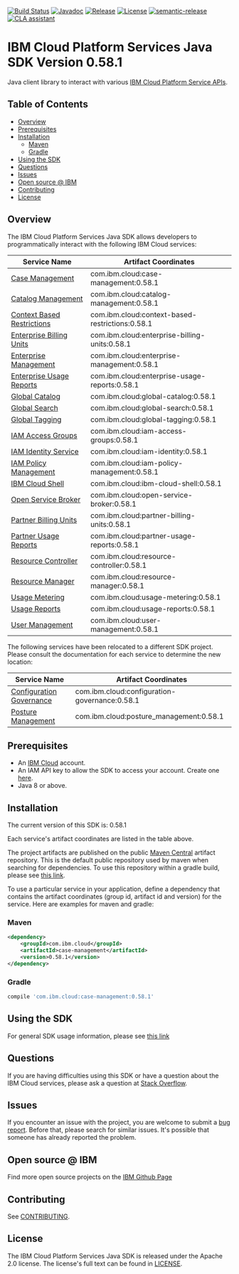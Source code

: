 [![Build Status](https://app.travis-ci.com/IBM/platform-services-java-sdk.svg?branch=main)](https://app.travis-ci.com/IBM/platform-services-java-sdk)
[![Javadoc](https://img.shields.io/static/v1?label=javadoc&message=latest&color=blue)](https://ibm.github.io/platform-services-java-sdk/docs/latest)
[![Release](https://img.shields.io/github/v/release/IBM/platform-services-java-sdk)](https://github.com/IBM/platform-services-java-sdk/releases/latest)
[![License](https://img.shields.io/badge/License-Apache%202.0-blue.svg)](https://opensource.org/licenses/Apache-2.0)
[![semantic-release](https://img.shields.io/badge/%20%20%F0%9F%93%A6%F0%9F%9A%80-semantic--release-e10079.svg)](https://github.com/semantic-release/semantic-release)
[![CLA assistant](https://cla-assistant.io/readme/badge/IBM/platform-services-java-sdk)](https://cla-assistant.io/IBM/platform-services-java-sdk)



# IBM Cloud Platform Services Java SDK Version 0.58.1

Java client library to interact with various 
[IBM Cloud Platform Service APIs](https://cloud.ibm.com/docs?tab=api-docs&category=platform_services).

## Table of Contents

<!--
  The TOC below is generated using the `markdown-toc` node package.

      https://github.com/jonschlinkert/markdown-toc

  You should regenerate the TOC after making changes to this file.

      npx markdown-toc --maxdepth 4 -i README.md
  -->

<!-- toc -->

- [Overview](#overview)
- [Prerequisites](#prerequisites)
- [Installation](#installation)
  * [Maven](#maven)
  * [Gradle](#gradle)
- [Using the SDK](#using-the-sdk)
- [Questions](#questions)
- [Issues](#issues)
- [Open source @ IBM](#open-source--ibm)
- [Contributing](#contributing)
- [License](#license)

<!-- tocstop -->

## Overview

The IBM Cloud Platform Services Java SDK allows developers to programmatically interact with the following IBM Cloud services:

Service Name | Artifact Coordinates
--- | --- 
[Case Management](https://cloud.ibm.com/apidocs/case-management?code=java) | com.ibm.cloud:case-management:0.58.1
[Catalog Management](https://cloud.ibm.com/apidocs/resource-catalog/private-catalog?code=java) | com.ibm.cloud:catalog-management:0.58.1
[Context Based Restrictions](https://cloud.ibm.com/apidocs/context-based-restrictions?code=java) | com.ibm.cloud:context-based-restrictions:0.58.1
[Enterprise Billing Units](https://cloud.ibm.com/apidocs/enterprise-apis/billing-unit?code=java) | com.ibm.cloud:enterprise-billing-units:0.58.1
[Enterprise Management](https://cloud.ibm.com/apidocs/enterprise-apis/enterprise?code=java) | com.ibm.cloud:enterprise-management:0.58.1
[Enterprise Usage Reports](https://cloud.ibm.com/apidocs/enterprise-apis/resource-usage-reports?code=java) | com.ibm.cloud:enterprise-usage-reports:0.58.1
[Global Catalog](https://cloud.ibm.com/apidocs/resource-catalog/global-catalog?code=java) | com.ibm.cloud:global-catalog:0.58.1
[Global Search](https://cloud.ibm.com/apidocs/search?code=java) | com.ibm.cloud:global-search:0.58.1
[Global Tagging](https://cloud.ibm.com/apidocs/tagging?code=java) | com.ibm.cloud:global-tagging:0.58.1
[IAM Access Groups](https://cloud.ibm.com/apidocs/iam-access-groups?code=java) | com.ibm.cloud:iam-access-groups:0.58.1
[IAM Identity Service](https://cloud.ibm.com/apidocs/iam-identity-token-api?code=java) | com.ibm.cloud:iam-identity:0.58.1
[IAM Policy Management](https://cloud.ibm.com/apidocs/iam-policy-management?code=java) | com.ibm.cloud:iam-policy-management:0.58.1
[IBM Cloud Shell](https://cloud.ibm.com/apidocs/cloudshell?code=java) | com.ibm.cloud:ibm-cloud-shell:0.58.1
[Open Service Broker](https://cloud.ibm.com/apidocs/resource-controller/ibm-cloud-osb-api?code=java) | com.ibm.cloud:open-service-broker:0.58.1
[Partner Billing Units](https://cloud.ibm.com/apidocs/partner-apis/billing-unit?code=java) | com.ibm.cloud:partner-billing-units:0.58.1
[Partner Usage Reports](https://cloud.ibm.com/apidocs/partner-apis/resource-usage-reports?code=java) | com.ibm.cloud:partner-usage-reports:0.58.1
[Resource Controller](https://cloud.ibm.com/apidocs/resource-controller/resource-controller?code=java) | com.ibm.cloud:resource-controller:0.58.1
[Resource Manager](https://cloud.ibm.com/apidocs/resource-controller/resource-manager?code=java) | com.ibm.cloud:resource-manager:0.58.1
[Usage Metering](https://cloud.ibm.com/apidocs/usage-metering?code=java) | com.ibm.cloud:usage-metering:0.58.1
[Usage Reports](https://cloud.ibm.com/apidocs/metering-reporting?code=java) | com.ibm.cloud:usage-reports:0.58.1
[User Management](https://cloud.ibm.com/apidocs/user-management?code=java) | com.ibm.cloud:user-management:0.58.1

The following services have been relocated to a different SDK project.
Please consult the documentation for each service to determine the new location:

Service Name | Artifact Coordinates
--- | --- 
[Configuration Governance](https://cloud.ibm.com/apidocs/security-compliance/config?code=java) | com.ibm.cloud:configuration-governance:0.58.1
[Posture Management](https://cloud.ibm.com/apidocs/security-compliance/posture?code=java) | com.ibm.cloud:posture_management:0.58.1

## Prerequisites

[ibm-cloud-onboarding]: https://cloud.ibm.com/registration

* An [IBM Cloud][ibm-cloud-onboarding] account.
* An IAM API key to allow the SDK to access your account. Create one [here](https://cloud.ibm.com/iam/apikeys).
* Java 8 or above.

## Installation
The current version of this SDK is: 0.58.1

Each service's artifact coordinates are listed in the table above.

The project artifacts are published on the public [Maven Central](https://repo1.maven.org/maven2/)
artifact repository.  This is the default public repository used by maven when searching for dependencies.
To use this repository within a gradle build, please see
[this link](https://docs.gradle.org/current/userguide/declaring_repositories.html).

To use a particular service in your application, define a dependency that contains the
artifact coordinates (group id, artifact id and version) for the service.
Here are examples for maven and gradle:

### Maven

```xml
<dependency>
    <groupId>com.ibm.cloud</groupId>
    <artifactId>case-management</artifactId>
    <version>0.58.1</version>
</dependency>
```

### Gradle
```gradle
compile 'com.ibm.cloud:case-management:0.58.1'
```

## Using the SDK
For general SDK usage information, please see [this link](https://github.com/IBM/ibm-cloud-sdk-common/blob/main/README.md)

## Questions

If you are having difficulties using this SDK or have a question about the IBM Cloud services,
please ask a question at
[Stack Overflow](http://stackoverflow.com/questions/ask?tags=ibm-cloud).

## Issues
If you encounter an issue with the project, you are welcome to submit a
[bug report](https://github.com/IBM/platform-services-java-sdk/issues).
Before that, please search for similar issues. It's possible that someone has already reported the problem.

## Open source @ IBM
Find more open source projects on the [IBM Github Page](http://ibm.github.io/)

## Contributing
See [CONTRIBUTING](CONTRIBUTING.md).

## License

The IBM Cloud Platform Services Java SDK is released under the Apache 2.0 license.
The license's full text can be found in
[LICENSE](LICENSE).
